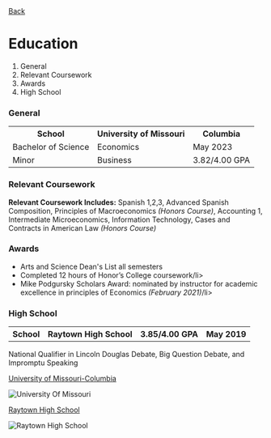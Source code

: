 <!DOCTYPE html>
<html>
<body>
<a href="README.md">Back</a></h>
<h1>Education</h1>
 <ol>
  <li>General</li>
  <li>Relevant Coursework</li>
  <li>Awards</li>
  <li>High School</li>
</ol>
 
  <h3>General</h3>
  <table>
  <tr>
    <th>School</th>
    <th>University of Missouri</th>
    <th>Columbia</th>
  </tr>
  <tr>
    <td>Bachelor of Science</td>
    <td>Economics</td>
    <td>May 2023</td>
  </tr>
  <tr>
    <td>Minor</td>
    <td>Business</td>
    <td>3.82/4.00 GPA</td>
  </tr>
</table>
  
  <h3>Relevant Coursework</h3>
  <p>
  <b>Relevant Coursework Includes:</b> Spanish 1,2,3, Advanced Spanish Composition, Principles of Macroeconomics <i>(Honors Course)</i>, Accounting 1, Intermediate Microeconomics, Information Technology, Cases and Contracts in American Law <i>(Honors Course)</i>
  </p>
  
  <h3>Awards</h3>
  <ul>
  <li>Arts and Science Dean's List all semesters</li>
  <li>Completed 12 hours of Honor’s College coursework/li>
  <li>Mike Podgursky Scholars Award: nominated by instructor for academic excellence in principles of Economics <i>(February 2021)</i>/li>
</ul>
  <h3>High School</h3>
<table>
  <tr>
    <th>School</th>
    <th>Raytown High School</th>
    <th>3.85/4.00 GPA</th>
    <th>May 2019</th>
  </tr>
  </table>
<p>National Qualifier in Lincoln Douglas Debate, Big Question Debate, and Impromptu Speaking</p>

 <p> <a href="https://missouri.edu/">University of Missouri-Columbia</a> </p>
 <img src="https://user-images.githubusercontent.com/89501767/144733393-c439bb29-c481-48c4-9fed-0e15516da069.png" alt="University Of Missouri">
 <p> <a href="https://www.raytownschools.org/rhs">Raytown High School</a> </p>
  <img src="https://user-images.githubusercontent.com/89501767/144733455-3143c68e-b5ad-4eea-ac59-aa6fb34bc9c5.jpg" alt="Raytown High School">

</body>
</html>
